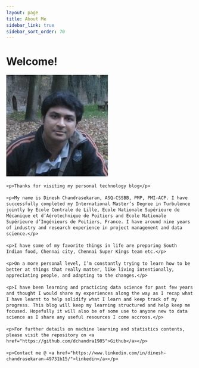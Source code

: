 ```yaml
---
layout: page
title: About Me
sidebar_link: true
sidebar_sort_order: 70
---
```


# Welcome!
<div class="left-col">
    <img src="images/dinesh.png">
</div>

<div class="right-col">
    
    <p>Thanks for visiting my personal technology blog</p>

    <p>My name is Dinesh Chandrasekaran, ASQ-CSSBB, PMP, PMI-ACP. I have successfully completed my International Master’s Degree in Turbulence jointly by Ecole Centrale de Lille, Ecole Nationale Supérieure de Mécanique et d’Aérotechnique de Poitiers and Ecole Nationale Supérieure d’Ingénieurs de Poitiers, France. I have around nine years of industry and research experience in project management and data science.</p>

    <p>I have some of my favorite things in life are preparing South Indian food, Chennai city, Chennai Super Kings team etc.</p>

    <p>On a more personal level, I’m constantly trying to learn how to be better at things that really matter, like living intentionally, appreciating people, and adapting to the changes.</p>

    <p>I have been learning and practicing data science for past few years and thought I would share my experiences along the way as I recap what I have learnt to help solidify what I learn and keep track of my progress. This blog will keep my learning structured and help keep me focused. Hopefully it will also be of some use to anyone new to data science as I share any useful resources I come accross.</p>

    <p>For further details on machine learning and statistics contents, please visit the repository on <a href="https://github.com/dchandra1985">Github</a></p>
    
    <p>Contact me @ <a href="https://www.linkedin.com/in/dinesh-chandrasekaran-49731b15/">linkedin</a></p>
</div>



